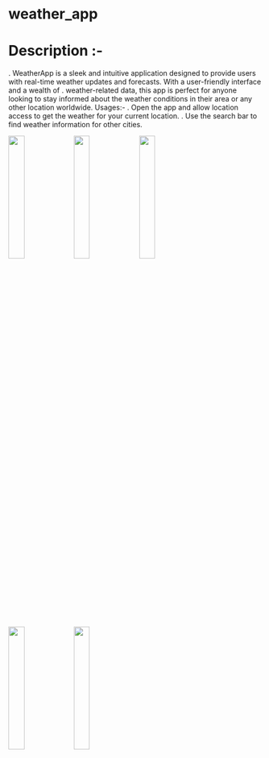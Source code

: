 # weather_app



# Description :-

. WeatherApp is a sleek and intuitive application designed to provide users with real-time weather updates and forecasts. With a user-friendly interface and a wealth of
. weather-related data, this app is perfect for anyone looking to stay informed about the weather conditions in their area or any other location worldwide. Usages:-
. Open the app and allow location access to get the weather for your current location.
. Use the search bar to find weather information for other cities.


<img src="https://github.com/user-attachments/assets/7c3f64f2-30bd-467e-8153-db89394fe05d" height=25% width=25%>
<img src="https://github.com/user-attachments/assets/baee4fb6-8511-4b2b-8476-f00c143c9436" height=25% width=25%>
<img src="https://github.com/user-attachments/assets/005596f4-2a91-41db-871a-f6463d1b4de4"height=25% width=25%>
<img src="https://github.com/user-attachments/assets/ceb0282a-ca05-4a95-a5d1-7eeeeec54b2d"height=25% width=25%>
<img src ="https://github.com/user-attachments/assets/6f8d977a-0a4d-4fdd-a2e7-a5007a518915"height=25% width=25%>

